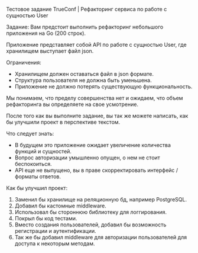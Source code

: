 Тестовое задание TrueConf | Рефакторинг сервиса по работе с сущностью User

Задание:
Вам предстоит выполнить рефакторинг небольшого приложения на Go (200 строк).

Приложение представляет собой API по работе с сущностью User, где хранилищем выступает файл json.

Ограничения:
- Хранилищем должен оставаться файл в json формате.
- Структура пользователя не должна быть уменьшена.
- Приложение не должно потерять существующую функциональность. 

Мы понимаем, что пределу совершенства нет и ожидаем, что объем рефакторинга вы определяете на свое усмотрение.  

После того как вы выполните задание, вы так же можете написать, как бы улучшили проект в перспективе текстом.

Что следует знать:
- В будущем это приложение ожидает увеличение количества функций и сущностей. 
- Вопрос авторизации умышленно опущен, о нем не стоит беспокоиться.
- API еще не выпущено, вы в праве скорректировать интерфейс / форматы ответов.

Как бы улучшил проект:
1. Заменил бы хранилище на реляционную бд, например PostgreSQL.
2. Добавил бы кастомные middleware.
3. Использовал бы стороннюю библиотеку для логгирования.
4. Покрыл бы код тестами.
5. Вместо создания пользователей, добавил бы возможность регистрации и аутентификации. 
6. Так же бы добавил middleware для авторизации пользователей для доступа к некоторым методам.


